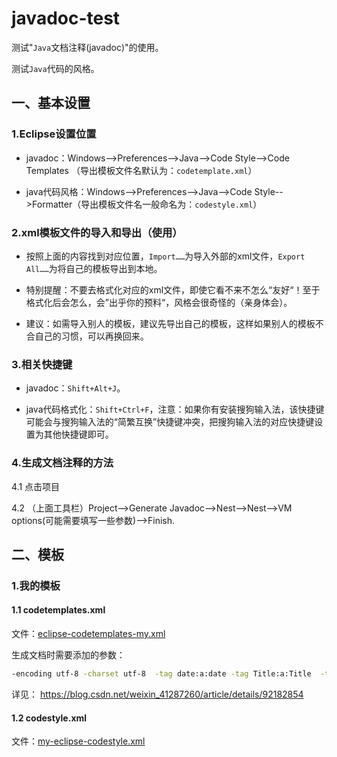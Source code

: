 javadoc-test
=================

测试"`Java`文档注释(javadoc)"的使用。

测试`Java`代码的风格。



## 一、基本设置

### 1.Eclipse设置位置

- javadoc：Windows-->Preferences-->Java-->Code Style-->Code Templates （导出模板文件名默认为：`codetemplate.xml`）

- java代码风格：Windows-->Preferences-->Java-->Code Style-->Formatter（导出模板文件名一般命名为：`codestyle.xml`）

### 2.xml模板文件的导入和导出（使用）

- 按照上面的内容找到对应位置，`Import……`为导入外部的xml文件，`Export All……`为将自己的模板导出到本地。

- 特别提醒：不要去格式化对应的xml文件，即使它看不来不怎么“友好“！至于格式化后会怎么，会”出乎你的预料“，风格会很奇怪的（亲身体会）。

- 建议：如需导入别人的模板，建议先导出自己的模板，这样如果别人的模板不合自己的习惯，可以再换回来。


### 3.相关快捷键

- javadoc：`Shift+Alt+J`。

- java代码格式化：`Shift+Ctrl+F`，注意：如果你有安装搜狗输入法，该快捷键可能会与搜狗输入法的“简繁互换”快捷键冲突，把搜狗输入法的对应快捷键设置为其他快捷键即可。

### 4.生成文档注释的方法

4.1 点击项目

4.2 （上面工具栏）Project-->Generate Javadoc-->Nest-->Nest-->VM options(可能需要填写一些参数)-->Finish.


## 二、模板

### 1.我的模板

#### 1.1  codetemplates.xml

文件：[eclipse-codetemplates-my.xml](https://github.com/yansheng836/javadoc-test/tree/master/codestyle/my-eclipse-codetemplates.xml)

生成文档时需要添加的参数：
```bash
-encoding utf-8 -charset utf-8  -tag date:a:date -tag Title:a:Title  -tag Description:a:Description -tag Fields:a:Fields
```

详见： <https://blog.csdn.net/weixin_41287260/article/details/92182854>

#### 1.2  codestyle.xml

文件：[my-eclipse-codestyle.xml](https://github.com/yansheng836/javadoc-test/tree/master/codestyle/my-eclipse-codestyle.xml)


